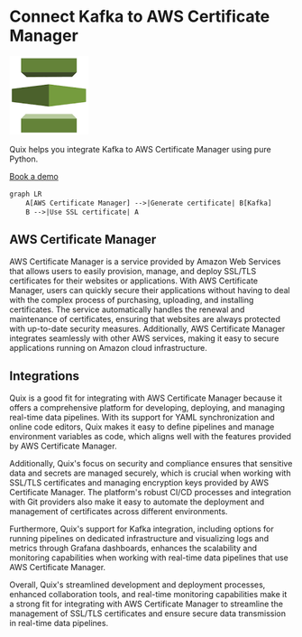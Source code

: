 # Connect Kafka to AWS Certificate Manager

![](./images/logo_1.jpg)

Quix helps you integrate Kafka to AWS Certificate Manager using pure Python.

<div>
<a class="md-button md-button--primary" href="https://share.hsforms.com/1iW0TmZzKQMChk0lxd_tGiw4yjw2?__hstc=175542013.2303933fbd746c0ac86d9ccbe9bc9100.1728383268831.1729603416735.1729620918855.31&__hssc=175542013.1.1729620918855&__hsfp=2132701734" target="_blank" style="margin-right:.5rem;">Book a demo</a>
<br/>
</div>

```mermaid
graph LR
    A[AWS Certificate Manager] -->|Generate certificate| B[Kafka]
    B -->|Use SSL certificate| A
```

## AWS Certificate Manager

AWS Certificate Manager is a service provided by Amazon Web Services that allows users to easily provision, manage, and deploy SSL/TLS certificates for their websites or applications. With AWS Certificate Manager, users can quickly secure their applications without having to deal with the complex process of purchasing, uploading, and installing certificates. The service automatically handles the renewal and maintenance of certificates, ensuring that websites are always protected with up-to-date security measures. Additionally, AWS Certificate Manager integrates seamlessly with other AWS services, making it easy to secure applications running on Amazon cloud infrastructure.

## Integrations

Quix is a good fit for integrating with AWS Certificate Manager because it offers a comprehensive platform for developing, deploying, and managing real-time data pipelines. With its support for YAML synchronization and online code editors, Quix makes it easy to define pipelines and manage environment variables as code, which aligns well with the features provided by AWS Certificate Manager.

Additionally, Quix's focus on security and compliance ensures that sensitive data and secrets are managed securely, which is crucial when working with SSL/TLS certificates and managing encryption keys provided by AWS Certificate Manager. The platform's robust CI/CD processes and integration with Git providers also make it easy to automate the deployment and management of certificates across different environments.

Furthermore, Quix's support for Kafka integration, including options for running pipelines on dedicated infrastructure and visualizing logs and metrics through Grafana dashboards, enhances the scalability and monitoring capabilities when working with real-time data pipelines that use AWS Certificate Manager.

Overall, Quix's streamlined development and deployment processes, enhanced collaboration tools, and real-time monitoring capabilities make it a strong fit for integrating with AWS Certificate Manager to streamline the management of SSL/TLS certificates and ensure secure data transmission in real-time data pipelines.

